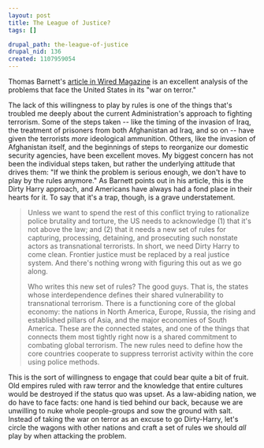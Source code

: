 ```yaml
--- 
layout: post
title: The League of Justice?
tags: []

drupal_path: the-league-of-justice
drupal_nid: 136
created: 1107959054
---
```

Thomas Barnett's <a href="http://www.wired.com/wired/archive/13.02/start.html?pg=2?tw=wn_tophead_5">article in Wired Magazine</a> is an excellent analysis of the problems that face the United States in its "war on terror."

The lack of this willingness to play by rules is one of the things that's troubled me deeply about the current Administration's approach to fighting terrorism. Some of the steps taken -- like the timing of the invasion of Iraq, the treatment of prisoners from both Afghanistan ad Iraq, and so on -- have given the terrorists <em>more</em> ideological ammunition. Others, like the invasion of Afghanistan itself, and the beginnings of steps to reorganize our domestic security agencies, have been excellent moves. My biggest concern has not been the individual steps taken, but rather the underlying attitude that drives them: "If we think the problem is serious enough, we don't have to play by the rules anymore." As Barnett points out in his article, this is the Dirty Harry approach, and Americans have always had a fond place in their hearts for it. To say that it's a trap, though, is a grave understatement.

<blockquote>Unless we want to spend the rest of this conflict trying to rationalize police brutality and torture, the US needs to acknowledge (1) that it's not above the law; and (2) that it needs a new set of rules for capturing, processing, detaining, and prosecuting such nonstate actors as transnational terrorists. In short, we need Dirty Harry to come clean. Frontier justice must be replaced by a real justice system. And there's nothing wrong with figuring this out as we go along.

Who writes this new set of rules? The good guys. That is, the states whose interdependence defines their shared vulnerability to transnational terrorism. There is a functioning core of the global economy: the nations in North America, Europe, Russia, the rising and established pillars of Asia, and the major economies of South America. These are the connected states, and one of the things that connects them most tightly right now is a shared commitment to combating global terrorism. The new rules need to define how the core countries cooperate to suppress terrorist activity within the core using police methods.</blockquote>

This is the sort of willingness to engage that could bear quite a bit of fruit. Old empires ruled with raw terror and the knowledge that entire cultures would be destroyed if the status quo was upset. As a law-abiding nation, we do have to face facts: one hand is tied behind our back, because we are unwilling to nuke whole people-groups and sow the ground with salt. Instead of taking the war on terror as an excuse to go Dirty-Harry, let's circle the wagons with other nations and craft a set of rules we should <i>all</i> play by when attacking the problem.
